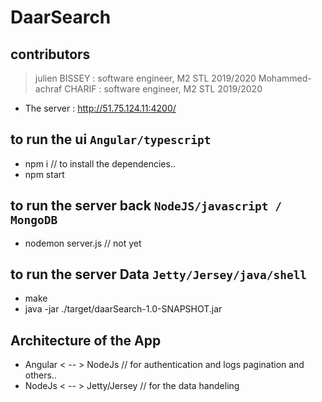 # DaarSearch

## contributors
> julien BISSEY  : software engineer, M2 STL 2019/2020
> Mohammed-achraf CHARIF : software engineer, M2 STL 2019/2020

* The server : http://51.75.124.11:4200/

## to run the ui `Angular/typescript`
* npm i         // to install the dependencies..
* npm start

## to run the server back `NodeJS/javascript / MongoDB`
* nodemon server.js   // not yet

## to run the server Data `Jetty/Jersey/java/shell`
* make
* java -jar ./target/daarSearch-1.0-SNAPSHOT.jar

## Architecture of the App

* Angular < -- > NodeJs  // for authentication and logs pagination and others..
* NodeJs < -- > Jetty/Jersey // for the data handeling
